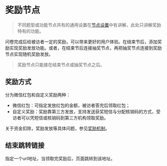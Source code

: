 # 奖励节点

> 不同题型或功能节点共有的通用设置在[节点设置](../node-setting/concept.md)中有讲解，此处只讲解奖励特有的功能。

问卷完成后给被访者一定的奖励，可以带来更好的用户体验。在结束节后，添加奖励实现奖励发放功能。或者，在结束节后连接抽奖节点，再把抽奖节点连接到奖励节点实现随机奖励发放。

> 奖励节点只能接在结束节点或抽奖节点之后。

## 奖励方式
分为微信红包和自定义奖励两种：
+ 微信红包：可指定发放红包的金额，被访者答完后领取红包；
+ 自定义奖励：奖励靠第三方发放，支持发送获奖短信与分配核销码的方式，受访者可以凭短信或核销码到第三方机构领取奖励。

关于资金扣除，奖励发放等具体问题，参见[奖励机制](../advance-topic/reward.md)。

## 结束跳转链接
指定一个url地址，当领取完奖励后，页面跳转到该地址。
